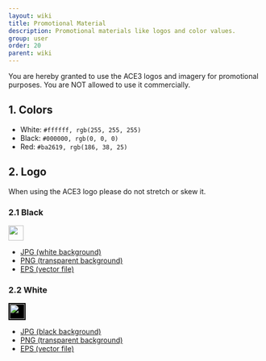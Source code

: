 ```yaml
---
layout: wiki
title: Promotional Material
description: Promotional materials like logos and color values.
group: user
order: 20
parent: wiki
---
```


You are hereby granted to use the ACE3 logos and imagery for promotional purposes. You are NOT allowed to use it commercially.

## 1. Colors

* <i class="icon icon-color icon-color-white"></i> White: `#ffffff, rgb(255, 255, 255)`
* <i class="icon icon-color icon-color-black"></i> Black: `#000000, rgb(0, 0, 0)`
* <i class="icon icon-color icon-color-red"></i> Red: `#ba2619, rgb(186, 38, 25)`


## 2. Logo
When using the ACE3 logo please do not stretch or skew it.

### 2.1 Black

<img src="{{ site.baseurl }}/img/ace3-logo-black-small.png" height="30" />

* [JPG (white background)](https://github.com/acemod/ACE3/blob/master/extras/assets/logo/black/ACE3-Logo.jpg)
* [PNG (transparent background)](https://github.com/acemod/ACE3/blob/master/extras/assets/logo/black/ACE3-Logo.png)
* [EPS (vector file)](https://github.com/acemod/ACE3/blob/master/extras/assets/logo/black/ACE3-Logo.eps)

### 2.2 White

<img src="{{ site.baseurl }}/img/ace3-logo-white-small.png" height="30" style="background-color: black; padding: 2px;" />

* [JPG (black background)](https://github.com/acemod/ACE3/blob/master/extras/assets/logo/white/ACE3-Logo.jpg)
* [PNG (transparent background)](https://github.com/acemod/ACE3/blob/master/extras/assets/logo/white/ACE3-Logo.png)
* [EPS (vector file)](https://github.com/acemod/ACE3/blob/master/extras/assets/logo/white/ACE3-Logo.eps)
